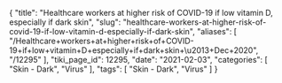 {
    "title": "Healthcare workers at higher risk of COVID-19 if low vitamin D, especially if dark skin",
    "slug": "healthcare-workers-at-higher-risk-of-covid-19-if-low-vitamin-d-especially-if-dark-skin",
    "aliases": [
        "/Healthcare+workers+at+higher+risk+of+COVID-19+if+low+vitamin+D+especially+if+dark+skin+\u2013+Dec+2020",
        "/12295"
    ],
    "tiki_page_id": 12295,
    "date": "2021-02-03",
    "categories": [
        "Skin - Dark",
        "Virus"
    ],
    "tags": [
        "Skin - Dark",
        "Virus"
    ]
}